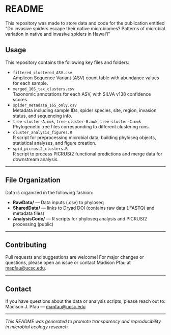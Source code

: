 # README

This repository was made to store data and code for the publication entitled "Do invasive spiders escape their native microbiomes? Patterns of microbial variation in native and invasive spiders in Hawai‘i" 

## Usage
This repository contains the following key files and folders:
- `filtered_clustered_ASV.csv`  
  Amplicon Sequence Variant (ASV) count table with abundance values for each sample.
- `merged_16S_tax_clusters.csv`  
  Taxonomic annotations for each ASV, with SILVA v138 confidence scores.
- `spider_metadata_16S_only.csv`  
  Metadata including sample IDs, spider species, site, region, invasion status, and sequencing info.
- `tree-cluster-A.nwk`, `tree-cluster-B.nwk`, `tree-cluster-C.nwk`  
  Phylogenetic tree files corresponding to different clustering runs.
- `cluster_analysis_figures.R`  
  R script for preprocessing microbial data, building phyloseq objects, statistical analyses, and figure creation.
- `spid_picrust2_clusters.R`  
  R script to process PICRUSt2 functional predictions and merge data for downstream analysis.

---

## File Organization

Data is organized in the following fashion: 
- **RawData/** — Data inputs (.csv) to phyloseq
- **SharedData/** — links to Dryad DOI (contains raw data (.FASTQ) and metadata files) 
- **AnalysisCode/** — R scripts for phyloseq analysis and PICRUSt2 processing (public)

---

## Contributing

Pull requests and suggestions are welcome! For major changes or questions, please open an issue or contact Madison Pfau at [mapfau@ucsc.edu](mailto:mapfau@ucsc.edu).

---

## Contact

If you have questions about the data or analysis scripts, please reach out to:  
Madison J. Pfau — [mapfau@ucsc.edu](mailto:mapfau@ucsc.edu)

---

*This README was generated to promote transparency and reproducibility in microbial ecology research.*

